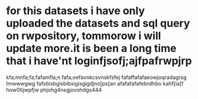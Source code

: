 # for this datasets i have only uploaded the datasets and sql query on rwpository, tommorow i will update more.it is been a long time that i have'nt loginfjsofj;ajfpafrwpjrp
kfa;mnfa;fa;fafamfla;n
fafa;oefavnkcsvnskfsfej
fafaffafafaeowjoqradagrsg lmwwwgwg
fafsbisbgisbibsigisgigdjno[ps[an
afafafafafebrdhbo
 kahf[ia[f
how0tijwpfjw
phjohg4nsgjovohdgs444
